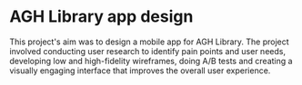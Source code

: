 # AGH Library app design
This project's aim was to design a mobile app for AGH Library. The project involved conducting user research to identify pain points and user needs, developing low and high-fidelity wireframes, doing A/B tests and creating a visually engaging interface that improves the overall user experience.
